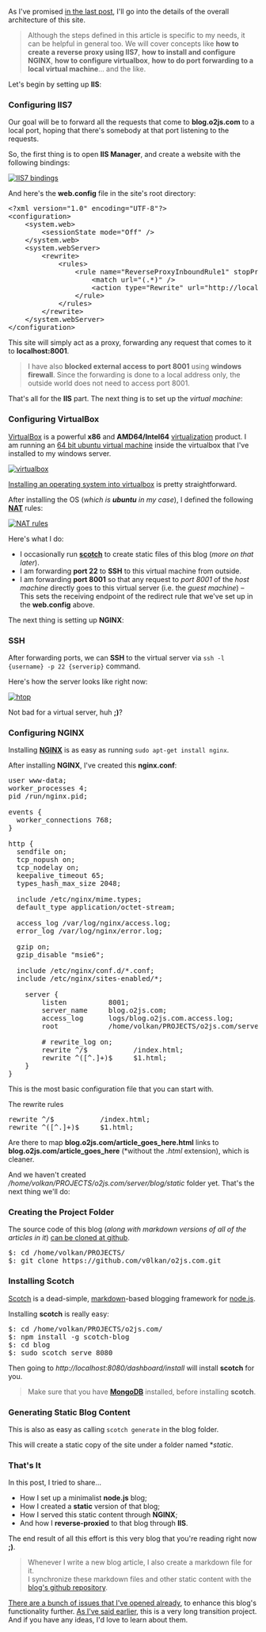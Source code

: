 As I've promised [in the last post][newblog], I'll go into the details of the overall architecture of this site.

> Although the steps defined in this article is specific to my needs, it can be helpful in general too. We will cover concepts like **how to create a reverse proxy using IIS7**, **how to install and configure NGINX**, **how to configure virtualbox**, **how to do port forwarding to a local virtual machine**… and the like.

Let's begin by setting up **IIS**:

[newblog]: http://blog.o2js.com/hello-node-js-blogging-world

### Configuring IIS7

Our goal will be to forward all the requests that come to **blog.o2js.com** to a local port, hoping that there's somebody at that port listening to the requests.

So, the first thing is to open **IIS Manager**, and create a website with the following bindings:

[![IIS7 bindings][bindings]][bindingslarge]

And here's the **web.config** file in the site's root directory:

<pre>
&lt;?xml version="1.0" encoding="UTF-8"?>
&lt;configuration>
    &lt;system.web>
        &lt;sessionState mode="Off" />
    &lt;/system.web>
    &lt;system.webServer>
        &lt;rewrite>
            &lt;rules>
                &lt;rule name="ReverseProxyInboundRule1" stopProcessing="true">
                    &lt;match url="(.*)" />
                    &lt;action type="Rewrite" url="http://localhost:8001/{R:1}" />
                &lt;/rule>
            &lt;/rules>
        &lt;/rewrite>
    &lt;/system.webServer>
&lt;/configuration>
</pre>

This site will simply act as a proxy, forwarding any request that comes to it to **localhost:8001**.

> I have also **blocked external access to port 8001** using **windows firewall**. Since the forwarding is done to a local address only, the outside world does not need to access port 8001.

That's all for the **IIS** part. The next thing is to set up the *virtual machine*:

[bindings]:       http://blog.o2js.com/assets/bindings.png
[bindingslarge]:  http://blog.o2js.com/assets/bindings_large.png

### Configuring VirtualBox

[VirtualBox][virtualbox] is a powerful **x86** and **AMD64/Intel64** [virtualization][virt] product. I am running an [64 bit ubuntu virtual machine][ubuntu] inside the virtualbox that I've installed to my windows server.

[![virtualbox][virtualbox-screen]][virtualbox-large]

[Installing an operating system into virtualbox][howtoinstall] is pretty straightforward.

After installing the OS (*which is **ubuntu** in my case*), I defined the following **[NAT][nat-define]** rules:

[![NAT rules][nat]][nat-large]

Here's what I do:

* I occasionally run **[scotch][scotch]** to create static files of this blog (*more on that later*).
* I am forwarding **port 22** to **SSH** to this virtual machine from outside.
* I am forwarding **port 8001** so that any request to *port 8001* of the *host machine* directly goes to this virtual server (i.e. the *guest machine*) – This sets the receiving endpoint of the redirect rule that we've set up in the **web.config** above.

The next thing is setting up **NGINX**:


[virtualbox]:        https://www.virtualbox.org/
[virt]:              http://en.wikipedia.org/wiki/Virtualization
[ubuntu]:            http://www.ubuntu.com/desktop
[virtualbox-screen]: http://blog.o2js.com/assets/virtualbox.png
[virtualbox-large]:  http://blog.o2js.com/assets/virtualbox_large.png
[howtoinstall]:      http://www.wikihow.com/Install-Ubuntu-on-VirtualBox
[nat]:               http://blog.o2js.com/assets/nat.png
[nat-large]:         http://blog.o2js.com/assets/nat_large.png
[nat-define]:        https://en.wikipedia.org/wiki/Network_address_translation
[scotch]:            https://github.com/techwraith/scotch

### SSH

After forwarding ports, we can **SSH** to the virtual server via `ssh -l {username} -p 22 {serverip}` command.

Here's how the server looks like right now:

[![htop][server]][server-large]

Not bad for a virtual server, huh **;)**?

### Configuring NGINX

Installing **[NGINX][nginx]** is as easy as running `sudo apt-get install nginx`.

After installing **NGINX**, I've created this **nginx.conf**:

<pre>
user www-data;
worker_processes 4;
pid /run/nginx.pid;

events {
  worker_connections 768;
}

http {
  sendfile on;
  tcp_nopush on;
  tcp_nodelay on;
  keepalive_timeout 65;
  types_hash_max_size 2048;

  include /etc/nginx/mime.types;
  default_type application/octet-stream;

  access_log /var/log/nginx/access.log;
  error_log /var/log/nginx/error.log;

  gzip on;
  gzip_disable "msie6";

  include /etc/nginx/conf.d/*.conf;
  include /etc/nginx/sites-enabled/*;

    server {
        listen          8001;
        server_name     blog.o2js.com;
        access_log      logs/blog.o2js.com.access.log;
        root            /home/volkan/PROJECTS/o2js.com/server/blog/static;

        # rewrite_log on;
        rewrite ^/$           /index.html;
        rewrite ^([^.]+)$     $1.html;
    }
}
</pre>

This is the most basic configuration file that you can start with.

The rewrite rules

<pre>
rewrite ^/$           /index.html;
rewrite ^([^.]+)$     $1.html;
</pre>

Are there to map **blog.o2js.com/article_goes_here.html** links to **blog.o2js.com/article_goes_here** (*without the *.html* extension), which is cleaner.

And we haven't created */home/volkan/PROJECTS/o2js.com/server/blog/static* folder yet. That's the next thing we'll do:

[server]:       http://blog.o2js.com/assets/server.png
[server-large]: http://blog.o2js.com/assets/server_large.png
[nginx]:        http://nginx.org

### Creating the Project Folder

The source code of this blog (*along with markdown versions of all of the articles in it*) [can be cloned at github][o2bloggit].

<pre>
$: cd /home/volkan/PROJECTS/
$: git clone https://github.com/v0lkan/o2js.com.git
</pre>

### Installing Scotch

[Scotch][scotch] is a dead-simple, [markdown][markdown]-based blogging framework for [node.js][nodejs].

Installing **scotch** is really easy:

<pre>
$: cd /home/volkan/PROJECTS/o2js.com/
$: npm install -g scotch-blog
$: cd blog
$: sudo scotch serve 8080
</pre>

Then going to *http://localhost:8080/dashboard/install* will install **scotch** for you.

> Make sure that you have **[MongoDB][mongo]** installed, before installing **scotch**.

[o2bloggit]: https://github.com/v0lkan/o2js.com
[markdown]:  http://daringfireball.net/projects/markdown/
[nodejs]:    http://nodejs.org/
[mongo]:     http://www.mongodb.org/

### Generating Static Blog Content

This is also as easy as calling `scotch generate` in the blog folder.

This will create a static copy of the site under a folder named **static*.

### That's It

In this post, I tried to share&hellip;

* How I set up a minimalist **node.js** blog;
* How I created a **static** version of that blog;
* How I served this static content through **NGINX**;
* And how I **reverse-proxied** to that blog through **IIS**.

The end result of all this effort is this very blog that you're reading right now **;)**.

> Whenever I write a new blog article, I also create a markdown file for it.<br>
> I synchronize these markdown files and other static content with the [blog's github repository][o2jscomgit].

[o2jscomgit]: https://github.com/v0lkan/o2js.com

[There are a bunch of issues that I've opened already][issues], to enhance this blog's functionality further. [As I've said earlier][earlier], this is a very long transition project. And if you have any ideas, I'd love to learn about them.

[earlier]: http://blog.o2js.com/hello-node-js-blogging-world
[issues]:  https://github.com/v0lkan/o2js.com/issues
